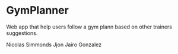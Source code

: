 # GymPlanner
Web app that help users follow a gym plann based on other trainers suggestions.

Nicolas Simmonds
Jjon Jairo Gonzalez
